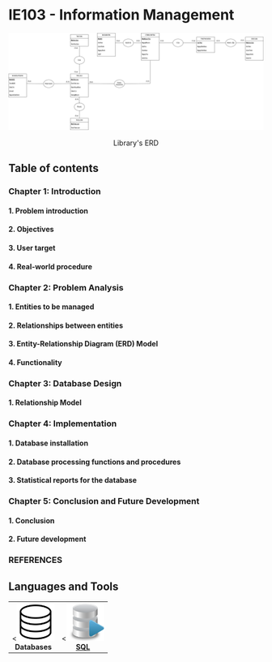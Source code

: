 # IE103 - Information Management

![Library ERD](Images/Library_ERD.drawio.png)
<div align="center">
Library's ERD
</div>

## Table of contents
### Chapter 1: Introduction
#### 1. Problem introduction
#### 2. Objectives
#### 3. User target
#### 4. Real-world procedure

### Chapter 2: Problem Analysis
#### 1. Entities to be managed
#### 2. Relationships between entities
#### 3. Entity-Relationship Diagram (ERD) Model
#### 4. Functionality

### Chapter 3: Database Design
#### 1. Relationship Model

### Chapter 4: Implementation
#### 1. Database installation
#### 2. Database processing functions and procedures
#### 3. Statistical reports for the database

### Chapter 5: Conclusion and Future Development
#### 1. Conclusion
#### 2. Future development

### REFERENCES

## Languages and Tools
<table>
<tr>
  <td align="center"><<img src="Images/databases.png" width="75px;" height="75px;" alt="Databases"/><br /><b>Databases</b></td>
  <td align="center"><<a href="https://www.microsoft.com/en-us/sql-server/sql-server-downloads"><img src="Images/sql.png" width="75px;" height="75px;" alt="sql"/><br /><b>SQL</b></a></td>
</tr>
</table>
